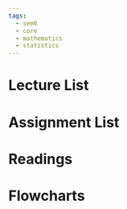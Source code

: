 ```yaml
---
tags:
  - sem6
  - core
  - mathematics
  - statistics
---
```


Lecture List
==
Assignment List
==

Readings
==

Flowcharts
==
